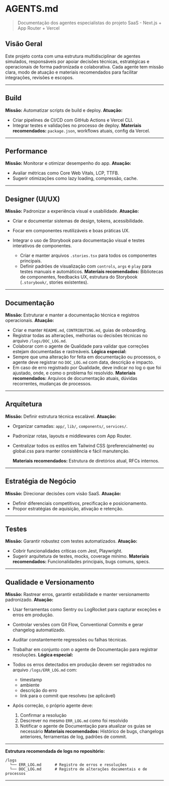 # AGENTS.md

> Documentação dos agentes especialistas do projeto SaaS - Next.js + App Router + Vercel

## Visão Geral

Este projeto conta com uma estrutura multidisciplinar de agentes simulados, responsáveis por apoiar decisões técnicas, estratégicas e operacionais de forma padronizada e colaborativa. Cada agente tem missão clara, modo de atuação e materiais recomendados para facilitar integrações, revisões e escopos.

---

## Build

**Missão:** Automatizar scripts de build e deploy.
**Atuação:**

* Criar pipelines de CI/CD com GitHub Actions e Vercel CLI.
* Integrar testes e validações no processo de deploy.
  **Materiais recomendados:** `package.json`, workflows atuais, config da Vercel.

---

## Performance

**Missão:** Monitorar e otimizar desempenho do app.
**Atuação:**

* Avaliar métricas como Core Web Vitals, LCP, TTFB.
* Sugerir otimizações como lazy loading, compressão, cache.

---

## Designer (UI/UX)

**Missão:** Padronizar a experiência visual e usabilidade.
**Atuação:**

* Criar e documentar sistemas de design, tokens, acessibilidade.
* Focar em componentes reutilizáveis e boas práticas UX.
* Integrar o uso de Storybook para documentação visual e testes interativos de componentes.


  * Criar e manter arquivos `.stories.tsx` para todos os componentes principais.
  * Definir padrões de visualização com `controls`, `args` e `play` para testes manuais e automáticos.
    **Materiais recomendados:** Bibliotecas de componentes, feedbacks UX, estrutura do Storybook (`.storybook/`, stories existentes).

---

## Documentação

**Missão:** Estruturar e manter a documentação técnica e registros operacionais.
**Atuação:**

* Criar e manter `README.md`, `CONTRIBUTING.md`, guias de onboarding.
* Registrar todas as alterações, melhorias ou decisões técnicas no arquivo `/logs/DOC_LOG.md`.
* Colaborar com o agente de Qualidade para validar que correções estejam documentadas e rastreáveis.
  **Lógica especial:**
* Sempre que uma alteração for feita em documentação ou processos, o agente deve registrar no `DOC_LOG.md` com data, descrição e impacto.
* Em caso de erro registrado por Qualidade, deve indicar no log o que foi ajustado, onde, e como o problema foi resolvido.
  **Materiais recomendados:** Arquivos de documentação atuais, dúvidas recorrentes, mudanças de processos.

---

## Arquitetura

**Missão:** Definir estrutura técnica escalável.
**Atuação:**

* Organizar camadas: `app/`, `lib/`, `components/`, `services/`.
* Padronizar rotas, layouts e middlewares com App Router.
* Centralizar todos os estilos em Tailwind CSS (preferencialmente) ou global.css para manter consistência e fácil manutenção.

  **Materiais recomendados:** Estrutura de diretórios atual, RFCs internos.

---

## Estratégia de Negócio

**Missão:** Direcionar decisões com visão SaaS.
**Atuação:**

* Definir diferenciais competitivos, precificação e posicionamento.
* Propor estratégias de aquisição, ativação e retenção.

---

## Testes

**Missão:** Garantir robustez com testes automatizados.
**Atuação:**

* Cobrir funcionalidades críticas com Jest, Playwright.
* Sugerir arquitetura de testes, mocks, coverage mínimo.
  **Materiais recomendados:** Funcionalidades principais, bugs comuns, specs.

---

## Qualidade e Versionamento

**Missão:** Rastrear erros, garantir estabilidade e manter versionamento padronizado.
**Atuação:**

* Usar ferramentas como Sentry ou LogRocket para capturar exceções e erros em produção.
* Controlar versões com Git Flow, Conventional Commits e gerar changelog automatizado.
* Auditar constantemente regressões ou falhas técnicas.
* Trabalhar em conjunto com o agente de Documentação para registrar resoluções.
  **Lógica especial:**
* Todos os erros detectados em produção devem ser registrados no arquivo `/logs/ERR_LOG.md` com:

  * timestamp
  * ambiente
  * descrição do erro
  * link para o commit que resolveu (se aplicável)
* Após correção, o próprio agente deve:

  1. Confirmar a resolução
  2. Descrever no mesmo `ERR_LOG.md` como foi resolvido
  3. Notificar o agente de Documentação para atualizar os guias se necessário
     **Materiais recomendados:** Histórico de bugs, changelogs anteriores, ferramentas de log, padrões de commit.

---

**Estrutura recomendada de logs no repositório:**

```
/logs
  └── ERR_LOG.md      # Registro de erros e resoluções
  └── DOC_LOG.md      # Registro de alterações documentais e de processos
```

---
